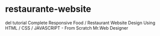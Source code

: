 # restaurante-website
del tutorial Complete Responsive Food / Restaurant Website Design Using HTML / CSS / JAVASCRIPT - From Scratch Mr.Web Designer
